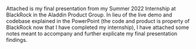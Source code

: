 Attached is my final presentation from my Summer 2022 Internship at BlackRock in the Aladdin Product Group. 
In lieu of the live demo and codebase explained in the PowerPoint (the code and product is property of BlackRock now that I have completed my internship), I have attached some notes meant to accompany and further explicate my final presentation findings. 
